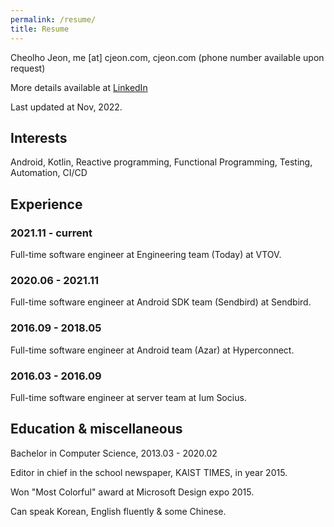 ```yaml
---
permalink: /resume/
title: Resume
---
```


Cheolho Jeon, me [at] cjeon.com, cjeon.com (phone number available upon request)

More details available at [LinkedIn](/linkedin)

Last updated at Nov, 2022.

## Interests

Android, Kotlin, Reactive programming, Functional Programming, Testing, Automation, CI/CD

## Experience

### 2021.11 - current

Full-time software engineer at Engineering team (Today) at VTOV.

### 2020.06 - 2021.11

Full-time software engineer at Android SDK team (Sendbird) at Sendbird.

### 2016.09 - 2018.05

Full-time software engineer at Android team (Azar) at Hyperconnect.

### 2016.03 - 2016.09

Full-time software engineer at server team at Ium Socius.

## Education & miscellaneous

Bachelor in Computer Science, 2013.03 - 2020.02

Editor in chief in the school newspaper, KAIST TIMES, in year 2015.

Won "Most Colorful" award at Microsoft Design expo 2015.

Can speak Korean, English fluently & some Chinese.
